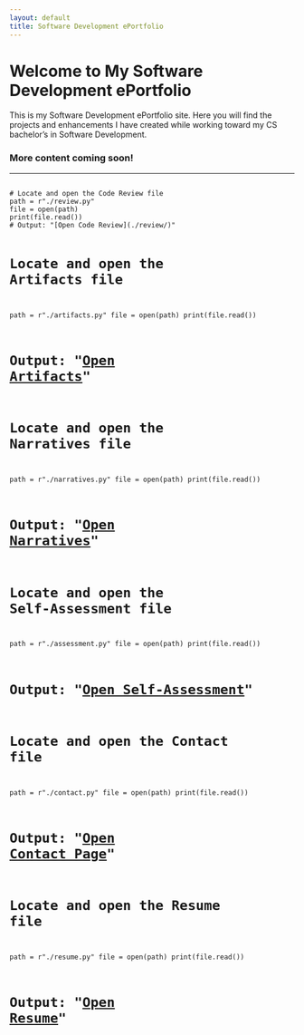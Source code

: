 ```yaml
---
layout: default
title: Software Development ePortfolio
---
```

# Welcome to My Software Development ePortfolio

This is my Software Development ePortfolio site. Here you will find the projects and enhancements I have created while working toward my CS bachelor’s in Software Development.

### **More content coming soon!**

---
<div class="terminal-window">
  <div class="terminal-header">
    <span class="red-dot"></span>
    <span class="yellow-dot"></span>
    <span class="green-dot"></span>
  </div>
  <pre><code>
# Locate and open the Code Review file
path = r"./review.py"
file = open(path)
print(file.read())
# Output: "[Open Code Review](./review/)"

# Locate and open the Artifacts file
path = r"./artifacts.py"
file = open(path)
print(file.read())
# Output: "[Open Artifacts](./artifacts/)"

# Locate and open the Narratives file
path = r"./narratives.py"
file = open(path)
print(file.read())
# Output: "[Open Narratives](./narratives/)"

# Locate and open the Self-Assessment file
path = r"./assessment.py"
file = open(path)
print(file.read())
# Output: "[Open Self-Assessment](./self-assessment/)"

# Locate and open the Contact file
path = r"./contact.py"
file = open(path)
print(file.read())
# Output: "[Open Contact Page](./contact/)"

# Locate and open the Resume file
path = r"./resume.py"
file = open(path)
print(file.read())
# Output: "[Open Resume](./resume/)"
</code></pre>
</div>